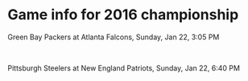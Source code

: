 # Game info for 2016 championship

Green Bay Packers at Atlanta Falcons, Sunday, Jan 22, 3:05 PM


<br/>

Pittsburgh Steelers at New England Patriots, Sunday, Jan 22, 6:40 PM

